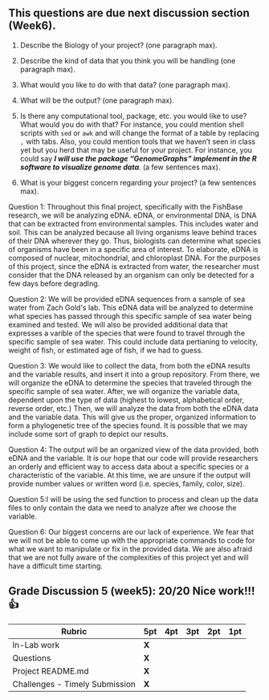 ## This questions are due next discussion section (Week6).

1. Describe the Biology of your project? (one paragraph max).  


2. Describe the kind of data that you think you will be handling (one paragraph max).  

3. What would you like to do with that data? (one paragraph max).  

4. What will be the output? (one paragraph max).  

5. Is there any computational tool, package, etc. you would like to use? What would you do with that? For instance, you could mention shell scripts with `sed` or `awk` and will change the format of a table by replacing `,` with tabs. 
Also, you could mention tools that we haven’t seen in class yet but you herd that may be useful for your project. 
For instance, you could say 
***I will use the package “GenomeGraphs” implement in the R software to visualize genome data***. (a few sentences max).  

6. What is your biggest concern regarding your project? (a few sentences max).


Question 1: Throughout this final project, specifically with the FishBase research, we will be analyzing eDNA. eDNA, or environmental DNA, is DNA that can be extracted from environmental samples. This includes water and soil. This can be analyzed because all living organisms leave behind traces of their DNA wherever they go. Thus, biologists can determine what species of organisms have been in a specific area of interest. To elaborate, eDNA is composed of nuclear, mitochondrial, and chloroplast DNA. For the purposes of this project, since the eDNA is extracted from water, the researcher must consider that the DNA released by an organism can only be detected for a few days before degrading.

Question 2: We will be provided eDNA sequences from a sample of sea water from Zach Gold's lab. This eDNA data will be analyzed to determine what species has passed through this specific sample of sea water being examined and tested. We will also be provided additional data that expresses a varible of the species that were found to travel through the specific sample of sea water. This could include data pertianing to velocity, weight of fish, or estimated age of fish, if we had to guess.

Question 3: We would like to collect the data, from both the eDNA results and the variable results, and insert it into a group repository. From there, we will organize the eDNA to determine the species that traveled through the specific sample of sea water. After, we will organize the variable data, dependent upon the type of data (highest to lowest, alphabetical order, reverse order, etc.) Then, we will analyze the data from both the eDNA data and the variable data. This will give us the proper, organized information to form a phylogenetic tree of the species found. It is possible that we may include some sort of graph to depict our results.

Question 4: The output will be an organized view of the data provided, both eDNA and the variable. It is our hope that our code will provide researchers an orderly and efficient way to access data about a specific species or a characteristic of the variable. At this time, we are unsure if the output will provide number values or written word (i.e. species, family, color, size).

Question 5:I will be using the sed function to process and clean up the data files to only contain the data we need to analyze after we choose the variable. 

Question 6: Our biggest concerns are our lack of experience. We fear that we will not be able to come up with the appropriate commands to code for what we want to manipulate or fix in the provided data. We are also afraid that we are not fully aware of the complexities of this project yet and will have a difficult time starting.

## Grade Discussion 5 (week5): 20/20 Nice work!!! :thumbsup:

| **Rubric** | **5pt** | **4pt** | **3pt** | **2pt** | **1pt** |
| --- | ---| --- | --- | --- | --- |
| In-Lab work | **X** | | | |
| Questions | **X** | | | |
| Project README.md | **X** | | | |
| Challenges - Timely Submission | **X** | | | |
